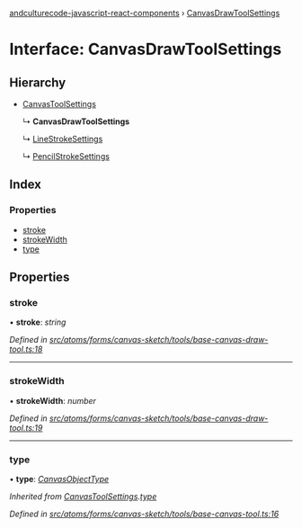 [andculturecode-javascript-react-components](../README.md) › [CanvasDrawToolSettings](canvasdrawtoolsettings.md)

# Interface: CanvasDrawToolSettings

## Hierarchy

* [CanvasToolSettings](canvastoolsettings.md)

  ↳ **CanvasDrawToolSettings**

  ↳ [LineStrokeSettings](linestrokesettings.md)

  ↳ [PencilStrokeSettings](pencilstrokesettings.md)

## Index

### Properties

* [stroke](canvasdrawtoolsettings.md#stroke)
* [strokeWidth](canvasdrawtoolsettings.md#strokewidth)
* [type](canvasdrawtoolsettings.md#type)

## Properties

###  stroke

• **stroke**: *string*

*Defined in [src/atoms/forms/canvas-sketch/tools/base-canvas-draw-tool.ts:18](https://github.com/AndcultureCode/AndcultureCode.JavaScript.React.Components/blob/059eef4/src/atoms/forms/canvas-sketch/tools/base-canvas-draw-tool.ts#L18)*

___

###  strokeWidth

• **strokeWidth**: *number*

*Defined in [src/atoms/forms/canvas-sketch/tools/base-canvas-draw-tool.ts:19](https://github.com/AndcultureCode/AndcultureCode.JavaScript.React.Components/blob/059eef4/src/atoms/forms/canvas-sketch/tools/base-canvas-draw-tool.ts#L19)*

___

###  type

• **type**: *[CanvasObjectType](../enums/canvasobjecttype.md)*

*Inherited from [CanvasToolSettings](canvastoolsettings.md).[type](canvastoolsettings.md#type)*

*Defined in [src/atoms/forms/canvas-sketch/tools/base-canvas-tool.ts:16](https://github.com/AndcultureCode/AndcultureCode.JavaScript.React.Components/blob/059eef4/src/atoms/forms/canvas-sketch/tools/base-canvas-tool.ts#L16)*
